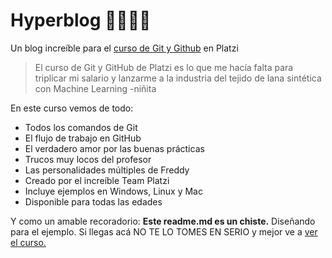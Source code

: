 # Hyperblog 👨🏼‍💻💚
Un blog increíble para el [curso de Git y Github](https://platzi.com/git-github/ "curso de Git y Github") en Platzi
>El curso de Git y GitHub de Platzi es lo que me hacía falta para triplicar mi salario y lanzarme a la industria del tejido de lana sintética con Machine Learning
>-niñita

En este curso vemos de todo:
* Todos los comandos de Git
* El flujo de trabajo en GitHub
* El verdadero amor por las buenas prácticas
* Trucos muy locos del profesor
* Las personalidades múltiples de Freddy
* Creado por el increíble Team Platzi
* Incluye ejemplos en Windows, Linux y Mac
* Disponible para todas las edades

Y como un amable recoradorio: **Este readme.md es un chiste.** Diseñando para el ejemplo. Si llegas acá NO TE LO TOMES EN SERIO y mejor ve a [ver el curso.](https://platzi.com/git-github/ "ver el curso.")